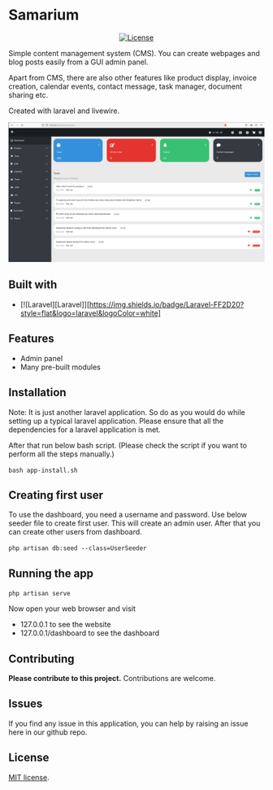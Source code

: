 # Samarium

<p align="center">
<a href="https://packagist.org/packages/laravel/framework"><img src="https://poser.pugx.org/laravel/framework/license.svg" alt="License"></a>
</p>

Simple content management system (CMS). You can create webpages and
blog posts easily from a GUI admin panel.

Apart from CMS, there are also other features like product display,
invoice creation, calendar events, contact message,
task manager, document sharing etc.

Created with laravel and livewire.

![screenshot](dashboard-screenshot-1.png)

## Built with

* [![Laravel][Laravel]][https://img.shields.io/badge/Laravel-FF2D20?style=flat&logo=laravel&logoColor=white]

## Features

- Admin panel
- Many pre-built modules

## Installation

Note: It is just another laravel application. So do as you would do while setting
up a typical laravel application. Please ensure that all the dependencies for
a laravel application is met.

After that run below bash script. (Please check the
script if you want to perform all the steps manually.)

`bash app-install.sh`

## Creating first user

To use the dashboard, you need a username and password.
Use below seeder file to create first user. This will create
an admin user. After that you can create other users from
dashboard.

`php artisan db:seed --class=UserSeeder`
 

## Running the app

`php artisan serve`

Now open your web browser and visit 
- 127.0.0.1 to see the website
- 127.0.0.1/dashboard to see the dashboard

## Contributing

__Please contribute to this project.__ Contributions are welcome.

## Issues

If you find any issue in this application, you can help by raising an issue
here in our github repo.

## License

[MIT license](https://opensource.org/licenses/MIT).
